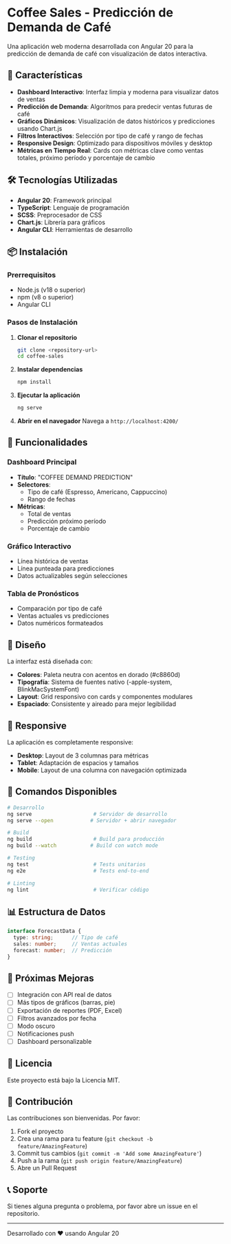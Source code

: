 # Coffee Sales - Predicción de Demanda de Café

Una aplicación web moderna desarrollada con Angular 20 para la predicción de demanda de café con visualización de datos interactiva.

## 🚀 Características

- **Dashboard Interactivo**: Interfaz limpia y moderna para visualizar datos de ventas
- **Predicción de Demanda**: Algoritmos para predecir ventas futuras de café
- **Gráficos Dinámicos**: Visualización de datos históricos y predicciones usando Chart.js
- **Filtros Interactivos**: Selección por tipo de café y rango de fechas
- **Responsive Design**: Optimizado para dispositivos móviles y desktop
- **Métricas en Tiempo Real**: Cards con métricas clave como ventas totales, próximo período y porcentaje de cambio

## 🛠️ Tecnologías Utilizadas

- **Angular 20**: Framework principal
- **TypeScript**: Lenguaje de programación
- **SCSS**: Preprocesador de CSS
- **Chart.js**: Librería para gráficos
- **Angular CLI**: Herramientas de desarrollo

## 📦 Instalación

### Prerrequisitos

- Node.js (v18 o superior)
- npm (v8 o superior)
- Angular CLI

### Pasos de Instalación

1. **Clonar el repositorio**
   ```bash
   git clone <repository-url>
   cd coffee-sales
   ```

2. **Instalar dependencias**
   ```bash
   npm install
   ```

3. **Ejecutar la aplicación**
   ```bash
   ng serve
   ```

4. **Abrir en el navegador**
   Navega a `http://localhost:4200/`

## 🎯 Funcionalidades

### Dashboard Principal
- **Título**: "COFFEE DEMAND PREDICTION"
- **Selectores**: 
  - Tipo de café (Espresso, Americano, Cappuccino)
  - Rango de fechas
- **Métricas**:
  - Total de ventas
  - Predicción próximo período
  - Porcentaje de cambio

### Gráfico Interactivo
- Línea histórica de ventas
- Línea punteada para predicciones
- Datos actualizables según selecciones

### Tabla de Pronósticos
- Comparación por tipo de café
- Ventas actuales vs predicciones
- Datos numéricos formateados

## 🎨 Diseño

La interfaz está diseñada con:
- **Colores**: Paleta neutra con acentos en dorado (#c8860d)
- **Tipografía**: Sistema de fuentes nativo (-apple-system, BlinkMacSystemFont)
- **Layout**: Grid responsivo con cards y componentes modulares
- **Espaciado**: Consistente y aireado para mejor legibilidad

## 📱 Responsive

La aplicación es completamente responsive:
- **Desktop**: Layout de 3 columnas para métricas
- **Tablet**: Adaptación de espacios y tamaños
- **Mobile**: Layout de una columna con navegación optimizada

## 🔧 Comandos Disponibles

```bash
# Desarrollo
ng serve                    # Servidor de desarrollo
ng serve --open            # Servidor + abrir navegador

# Build
ng build                    # Build para producción
ng build --watch           # Build con watch mode

# Testing
ng test                     # Tests unitarios
ng e2e                      # Tests end-to-end

# Linting
ng lint                     # Verificar código
```

## 📊 Estructura de Datos

```typescript
interface ForecastData {
  type: string;      // Tipo de café
  sales: number;     // Ventas actuales
  forecast: number;  // Predicción
}
```

## 🚀 Próximas Mejoras

- [ ] Integración con API real de datos
- [ ] Más tipos de gráficos (barras, pie)
- [ ] Exportación de reportes (PDF, Excel)
- [ ] Filtros avanzados por fecha
- [ ] Modo oscuro
- [ ] Notificaciones push
- [ ] Dashboard personalizable

## 📄 Licencia

Este proyecto está bajo la Licencia MIT.

## 👥 Contribución

Las contribuciones son bienvenidas. Por favor:

1. Fork el proyecto
2. Crea una rama para tu feature (`git checkout -b feature/AmazingFeature`)
3. Commit tus cambios (`git commit -m 'Add some AmazingFeature'`)
4. Push a la rama (`git push origin feature/AmazingFeature`)
5. Abre un Pull Request

## 📞 Soporte

Si tienes alguna pregunta o problema, por favor abre un issue en el repositorio.

---

Desarrollado con ❤️ usando Angular 20